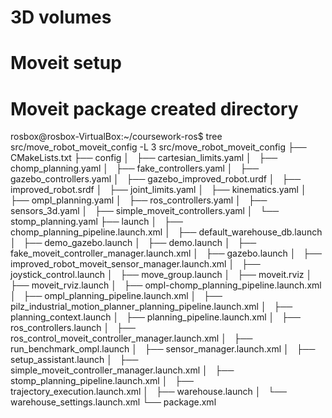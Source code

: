 
# 3D volumes

# Moveit setup

# Moveit package created directory
rosbox@rosbox-VirtualBox:~/coursework-ros$ tree src/move_robot_moveit_config -L 3
src/move_robot_moveit_config
├── CMakeLists.txt
├── config
│   ├── cartesian_limits.yaml
│   ├── chomp_planning.yaml
│   ├── fake_controllers.yaml
│   ├── gazebo_controllers.yaml
│   ├── gazebo_improved_robot.urdf
│   ├── improved_robot.srdf
│   ├── joint_limits.yaml
│   ├── kinematics.yaml
│   ├── ompl_planning.yaml
│   ├── ros_controllers.yaml
│   ├── sensors_3d.yaml
│   ├── simple_moveit_controllers.yaml
│   └── stomp_planning.yaml
├── launch
│   ├── chomp_planning_pipeline.launch.xml
│   ├── default_warehouse_db.launch
│   ├── demo_gazebo.launch
│   ├── demo.launch
│   ├── fake_moveit_controller_manager.launch.xml
│   ├── gazebo.launch
│   ├── improved_robot_moveit_sensor_manager.launch.xml
│   ├── joystick_control.launch
│   ├── move_group.launch
│   ├── moveit.rviz
│   ├── moveit_rviz.launch
│   ├── ompl-chomp_planning_pipeline.launch.xml
│   ├── ompl_planning_pipeline.launch.xml
│   ├── pilz_industrial_motion_planner_planning_pipeline.launch.xml
│   ├── planning_context.launch
│   ├── planning_pipeline.launch.xml
│   ├── ros_controllers.launch
│   ├── ros_control_moveit_controller_manager.launch.xml
│   ├── run_benchmark_ompl.launch
│   ├── sensor_manager.launch.xml
│   ├── setup_assistant.launch
│   ├── simple_moveit_controller_manager.launch.xml
│   ├── stomp_planning_pipeline.launch.xml
│   ├── trajectory_execution.launch.xml
│   ├── warehouse.launch
│   └── warehouse_settings.launch.xml
└── package.xml
